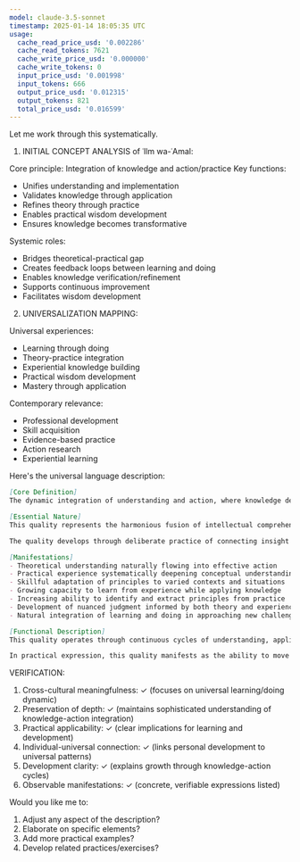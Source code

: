 ```yaml
---
model: claude-3.5-sonnet
timestamp: 2025-01-14 18:05:35 UTC
usage:
  cache_read_price_usd: '0.002286'
  cache_read_tokens: 7621
  cache_write_price_usd: '0.000000'
  cache_write_tokens: 0
  input_price_usd: '0.001998'
  input_tokens: 666
  output_price_usd: '0.012315'
  output_tokens: 821
  total_price_usd: '0.016599'
---
```


Let me work through this systematically.

1. INITIAL CONCEPT ANALYSIS of ʿIlm wa-ʿAmal:

Core principle: Integration of knowledge and action/practice
Key functions:
- Unifies understanding and implementation
- Validates knowledge through application
- Refines theory through practice
- Enables practical wisdom development
- Ensures knowledge becomes transformative

Systemic roles:
- Bridges theoretical-practical gap
- Creates feedback loops between learning and doing
- Enables knowledge verification/refinement
- Supports continuous improvement
- Facilitates wisdom development

2. UNIVERSALIZATION MAPPING:

Universal experiences:
- Learning through doing
- Theory-practice integration
- Experiential knowledge building
- Practical wisdom development
- Mastery through application

Contemporary relevance:
- Professional development
- Skill acquisition
- Evidence-based practice
- Action research
- Experiential learning

Here's the universal language description:

```markdown
[Core Definition]
The dynamic integration of understanding and action, where knowledge deeply informs practice while experience enriches understanding. This quality manifests as the capacity to seamlessly unite learning with doing, creating a self-reinforcing cycle of growth where theoretical insight and practical application continuously enhance each other.

[Essential Nature]
This quality represents the harmonious fusion of intellectual comprehension and practical implementation, transcending the common divide between theory and practice. It operates through a dynamic interplay where abstract understanding guides action, while practical experience deepens and refines theoretical knowledge. This integration creates a form of living wisdom that is both deeply understood and skillfully expressed.

The quality develops through deliberate practice of connecting insight with action, requiring both the humility to test understanding through application and the discernment to extract deeper principles from experience. It manifests as an increasingly refined ability to navigate complex situations with both theoretical depth and practical effectiveness.

[Manifestations]
- Theoretical understanding naturally flowing into effective action
- Practical experience systematically deepening conceptual understanding
- Skillful adaptation of principles to varied contexts and situations
- Growing capacity to learn from experience while applying knowledge
- Increasing ability to identify and extract principles from practice
- Development of nuanced judgment informed by both theory and experience
- Natural integration of learning and doing in approaching new challenges

[Functional Description]
This quality operates through continuous cycles of understanding, application, reflection, and refinement. When encountering new situations, it enables simultaneous access to theoretical frameworks and practical wisdom, allowing for informed action that is both principled and effective. The ongoing interplay between knowledge and action creates an upward spiral of development, where each informs and enhances the other.

In practical expression, this quality manifests as the ability to move fluidly between understanding and action, theory and practice. It enables effective problem-solving through the application of knowledge while simultaneously learning from experience. This creates a distinctive form of competence characterized by both deep understanding and practical effectiveness, leading to increasingly refined judgment and capability across diverse situations.
```

VERIFICATION:
1. Cross-cultural meaningfulness: ✓ (focuses on universal learning/doing dynamic)
2. Preservation of depth: ✓ (maintains sophisticated understanding of knowledge-action integration)
3. Practical applicability: ✓ (clear implications for learning and development)
4. Individual-universal connection: ✓ (links personal development to universal patterns)
5. Development clarity: ✓ (explains growth through knowledge-action cycles)
6. Observable manifestations: ✓ (concrete, verifiable expressions listed)

Would you like me to:
1. Adjust any aspect of the description?
2. Elaborate on specific elements?
3. Add more practical examples?
4. Develop related practices/exercises?